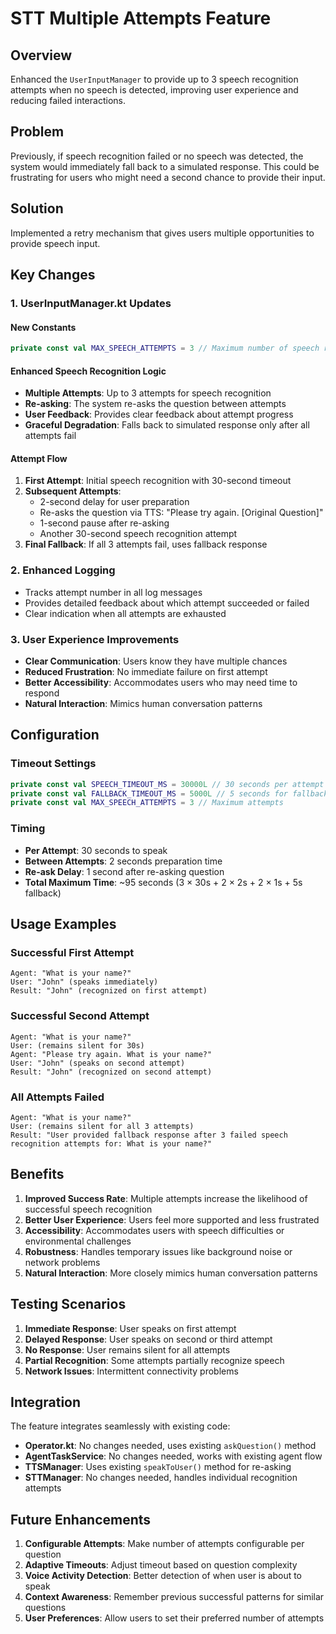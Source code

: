 # STT Multiple Attempts Feature

## Overview
Enhanced the `UserInputManager` to provide up to 3 speech recognition attempts when no speech is detected, improving user experience and reducing failed interactions.

## Problem
Previously, if speech recognition failed or no speech was detected, the system would immediately fall back to a simulated response. This could be frustrating for users who might need a second chance to provide their input.

## Solution
Implemented a retry mechanism that gives users multiple opportunities to provide speech input.

## Key Changes

### 1. UserInputManager.kt Updates

#### New Constants
```kotlin
private const val MAX_SPEECH_ATTEMPTS = 3 // Maximum number of speech recognition attempts
```

#### Enhanced Speech Recognition Logic
- **Multiple Attempts**: Up to 3 attempts for speech recognition
- **Re-asking**: The system re-asks the question between attempts
- **User Feedback**: Provides clear feedback about attempt progress
- **Graceful Degradation**: Falls back to simulated response only after all attempts fail

#### Attempt Flow
1. **First Attempt**: Initial speech recognition with 30-second timeout
2. **Subsequent Attempts**: 
   - 2-second delay for user preparation
   - Re-asks the question via TTS: "Please try again. [Original Question]"
   - 1-second pause after re-asking
   - Another 30-second speech recognition attempt
3. **Final Fallback**: If all 3 attempts fail, uses fallback response

### 2. Enhanced Logging
- Tracks attempt number in all log messages
- Provides detailed feedback about which attempt succeeded or failed
- Clear indication when all attempts are exhausted

### 3. User Experience Improvements
- **Clear Communication**: Users know they have multiple chances
- **Reduced Frustration**: No immediate failure on first attempt
- **Better Accessibility**: Accommodates users who may need time to respond
- **Natural Interaction**: Mimics human conversation patterns

## Configuration

### Timeout Settings
```kotlin
private const val SPEECH_TIMEOUT_MS = 30000L // 30 seconds per attempt
private const val FALLBACK_TIMEOUT_MS = 5000L // 5 seconds for fallback
private const val MAX_SPEECH_ATTEMPTS = 3 // Maximum attempts
```

### Timing
- **Per Attempt**: 30 seconds to speak
- **Between Attempts**: 2 seconds preparation time
- **Re-ask Delay**: 1 second after re-asking question
- **Total Maximum Time**: ~95 seconds (3 × 30s + 2 × 2s + 2 × 1s + 5s fallback)

## Usage Examples

### Successful First Attempt
```
Agent: "What is your name?"
User: "John" (speaks immediately)
Result: "John" (recognized on first attempt)
```

### Successful Second Attempt
```
Agent: "What is your name?"
User: (remains silent for 30s)
Agent: "Please try again. What is your name?"
User: "John" (speaks on second attempt)
Result: "John" (recognized on second attempt)
```

### All Attempts Failed
```
Agent: "What is your name?"
User: (remains silent for all 3 attempts)
Result: "User provided fallback response after 3 failed speech recognition attempts for: What is your name?"
```

## Benefits

1. **Improved Success Rate**: Multiple attempts increase the likelihood of successful speech recognition
2. **Better User Experience**: Users feel more supported and less frustrated
3. **Accessibility**: Accommodates users with speech difficulties or environmental challenges
4. **Robustness**: Handles temporary issues like background noise or network problems
5. **Natural Interaction**: More closely mimics human conversation patterns

## Testing Scenarios

1. **Immediate Response**: User speaks on first attempt
2. **Delayed Response**: User speaks on second or third attempt
3. **No Response**: User remains silent for all attempts
4. **Partial Recognition**: Some attempts partially recognize speech
5. **Network Issues**: Intermittent connectivity problems

## Integration

The feature integrates seamlessly with existing code:
- **Operator.kt**: No changes needed, uses existing `askQuestion()` method
- **AgentTaskService**: No changes needed, works with existing agent flow
- **TTSManager**: Uses existing `speakToUser()` method for re-asking
- **STTManager**: No changes needed, handles individual recognition attempts

## Future Enhancements

1. **Configurable Attempts**: Make number of attempts configurable per question
2. **Adaptive Timeouts**: Adjust timeout based on question complexity
3. **Voice Activity Detection**: Better detection of when user is about to speak
4. **Context Awareness**: Remember previous successful patterns for similar questions
5. **User Preferences**: Allow users to set their preferred number of attempts 
